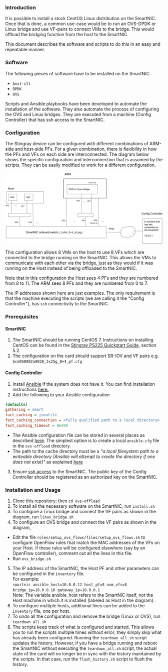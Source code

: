 ### Introduction
It is possible to install a stock CentOS Linux distribution on the SmartNIC. Once that is done, a common use-case would be to run an OVS-DPDK or  Linux bridge and use VF-pairs to connect VMs to the bridge. This would offload the bridging function from the host to the SmartNIC. 

This document describes the software and scripts to do this in an easy and repeatable manner.

### Software
The following pieces of software have to be installed on the SmartNIC
* `bnxt-ctl`
* `DPDK`
* `OVS`

Scripts and Ansible playbooks have been developed to automate the installation of the software. They also automate the process of configuring the OVS and Linux bridges. They are executed from a machine (Config Controller) that has ssh access to the SmartNIC.

### Configuration
The Stingray device can be configured with different combinations of ARM-side and host-side PFs. For a given combination, there is flexibility in how the PFs and VFs on each side are interconnected. The diagram below shows the specific configuration and interconnection that is assumed by the scripts. They can be easily modified to work for a different configuration.

![Configuration diagram](config.png)

This configuration allows 8 VMs on the host to use 8 VFs which are connected to the bridge running on the SmartNIC. This allows the VMs to communicate with each other via the bridge, just as they would if it was running on the Host instead of being offloaded to the SmartNIC.

Note that in this configuration the Host sees 4 PFs and they are numbered from 8 to 11. The ARM sees 8 PFs and they are numbered from 0 to 7.

The IP addresses shown here are just examples. The only requirement is that the machine executing the scripts (we are calling it the "Config Controller"), has `ssh` connectivity to the SmartNIC.

### Prerequisites
#### SmartNIC
1. The SmartNIC should be running CentOS 7. Instructions on installing CentOS can be found in the [Stingray PS225 Quickstart Guide](https://github.com/CCX-Stingray/Documentation/blob/master/5880X-PS225-UG1xx.pdf), section 5.2. 
2. The configuration on the card should support SR-IOV and VF pairs e.g. `bcm958802a8028_2x25g_8+4_pf.cfg`
#### Config Controller
1. Install [Ansible](https://www.ansible.com/) if the system does not have it. You can find installation instructions [here.](https://docs.ansible.com/ansible/latest/installation_guide/intro_installation.html?extIdCarryOver=true&sc_cid=701f2000001OH7YAAW)
2. Add the following to your Ansible configuration  
```INI
[defaults]
gathering = smart
fact_caching = jsonfile
fact_caching_connection = <fully qualified path to a local directory>
fact_caching_timeout = 86400
```

- The Ansible configuration file can be stored in several places as described [here](https://docs.ansible.com/ansible/latest/reference_appendices/config.html). The simplest option is to create a local `ansible.cfg` file in the `ovs-offload` directory.  
- The path to the cache directory must be a *"a local filesystem path to a writeable directory (Ansible will attempt to create the directory if one does not exist)"* as explained [here](https://docs.ansible.com/ansible/2.5/user_guide/playbooks_variables.html#fact-caching) 
3. Ensure [ssh access](https://docs.ansible.com/ansible/latest/user_guide/connection_details.html#ssh-key-setup) to the SmartNIC. The public key of the Config Controller should be registered as an authorized key on the SmartNIC.
### Installation and Usage
1. Clone this repository; then `cd ovs-offload`
2. To install all the necessary software on the SmartNIC, run
	`install.sh`
3. To configure a Linux bridge and connect the VF pairs as shown in the diagram, run `linux_bridge.sh`
4. To configure an OVS bridge and connect the VF pairs as shown in the diagram,
  - Edit the file `roles/setup_ovs_flows/files/setup_ovs_flows.sh` to configure OpenFlow rules that match the MAC addresses of the VFs on your Host. If these rules will be configured elsewhere (say by an OpenFlow controller), comment out all the lines in this file.
  - Run `ovs_bridge.sh`
5. The IP address of the SmartNIC, the Host PF and other parameters can be configured in the `inventory` file.  
For example:  
`smartnic ansible_host=10.0.0.12 host_pf=8 num_vfs=8 bridge_ip=10.0.0.10 gateway_ip=10.0.0.1`  
Note: The variable ansible_host refers to the SmartNIC itself, not the Host machine in which it is installed (labeled as Host in the diagram).
6. To configure multiple hosts, additional lines can be added to the `inventory` file, one per host.  
7. To undo all the configuration and remove the bridge (Linux or OVS), run `teardown_all.sh`
8. The scripts keep track of what is configured and started. This allows you to run the scripts multiple times without error; they simply skip what has already been configured. Running the `teardown_all.sh` script updates the history. However, if you have a bridge running and reboot the SmartNIC without executing the `teardown_all.sh` script, the actual state of the card will no longer be in sync with the history maintained by the scripts. In that case, run the `flush_history.sh` script to flush the history.
